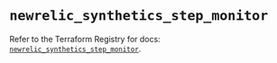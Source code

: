 # `newrelic_synthetics_step_monitor`

Refer to the Terraform Registry for docs: [`newrelic_synthetics_step_monitor`](https://registry.terraform.io/providers/newrelic/newrelic/3.28.1/docs/resources/synthetics_step_monitor).
